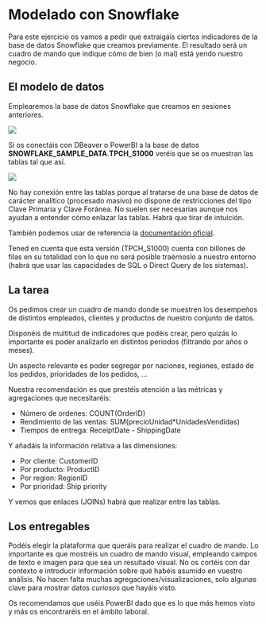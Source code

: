 # Modelado con Snowflake

Para este ejercicio os vamos a pedir que extraigáis ciertos indicadores de la base de datos Snowflake que creamos previamente. El resultado será un cuadro de mando que indique cómo de bien (o mal) está yendo nuestro negocio.

## El modelo de datos

Emplearemos la base de datos Snowflake que creamos en sesiones anteriores.

![](https://file+.vscode-resource.vscode-cdn.net/c%3A/Bootcamp/TheBridge_DSPT/2-Data%20Analysis/7-BI/Tableau/img/snowflake-connect.png?version%3D1718619660785)

Si os conectáis con DBeaver o PowerBI a la base de datos **SNOWFLAKE_SAMPLE_DATA**.**TPCH_S1000** veréis que se os muestran las tablas tal que así.

![](https://file+.vscode-resource.vscode-cdn.net/c%3A/Bootcamp/TheBridge_DSPT/2-Data%20Analysis/7-BI/Tableau/img/snowflake-connect.png?version%3D1718619724313)

No hay conexión entre las tablas porque al tratarse de una base de datos de carácter analítico (procesado masivo) no dispone de restricciones del tipo Clave Primaria y Clave Foránea. No suelen ser necesarias aunque nos ayudan a entender cómo enlazar las tablas. Habrá que tirar de intuición.

También podemos usar de referencia la [documentación oficial](https://docs.snowflake.com/en/user-guide/sample-data-tpch).

Tened en cuenta que esta versión (TPCH_S1000) cuenta con billones de filas en su totalidad con lo que no será posible traérnoslo a nuestro entorno (habrá que usar las capacidades de SQL o Direct Query de los sistemas).

## La tarea

Os pedimos crear un cuadro de mando donde se muestren los desempeños de distintos empleados, clientes y productos de nuestro conjunto de datos.

Disponéis de multitud de indicadores que podéis crear, pero quizás lo importante es poder analizarlo en distintos periodos (filtrando por años o meses).

Un aspecto relevante es poder segregar por naciones, regiones, estado de los pedidos, prioridades de los pedidos, ...

Nuestra recomendación es que prestéis atención a las métricas y agregaciones que necesitaréis:

- Número de ordenes: COUNT(OrderID)
- Rendimiento de las ventas: SUM(precioUnidad\*UnidadesVendidas)
- Tiempos de entrega: ReceiptDate - ShippingDate

Y añadáis la información relativa a las dimensiones:

- Por cliente: CustomerID
- Por producto: ProductID
- Por region: RegionID
- Por prioridad: Ship priority

Y vemos que enlaces (JOINs) habrá que realizar entre las tablas.

## Los entregables

Podéis elegir la plataforma que queráis para realizar el cuadro de mando. Lo importante es que mostréis un cuadro de mando visual, empleando campos de texto e imagen para que sea un resultado visual. No os cortéis con dar contexto e introducir información sobre qué habéis asumido en vuestro análisis. No hacen falta muchas agregaciones/visualizaciones, solo algunas clave para mostrar datos _curiosos_ que hayáis visto.

Os recomendamos que uséis PowerBI dado que es lo que más hemos visto y más os encontraréis en el ámbito laboral.
